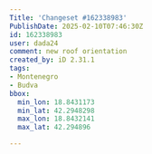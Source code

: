 ```yaml
---
Title: 'Changeset #162338983'
PublishDate: 2025-02-10T07:46:30Z
id: 162338983
user: dada24
comment: new roof orientation
created_by: iD 2.31.1
tags:
- Montenegro
- Budva
bbox:
  min_lon: 18.8431173
  min_lat: 42.2948298
  max_lon: 18.8432141
  max_lat: 42.294896

---
```

